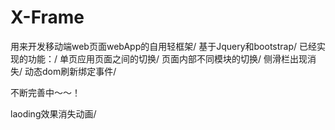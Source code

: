 # X-Frame
用来开发移动端web页面webApp的自用轻框架/
基于Jquery和bootstrap/
已经实现的功能：/
单页应用页面之间的切换/
页面内部不同模块的切换/
侧滑栏出现消失/
动态dom刷新绑定事件/

不断完善中～～！

laoding效果消失动画/
